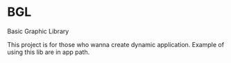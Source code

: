# BGL
Basic Graphic Library

This project is for those who wanna create dynamic application. Example of using this lib are in app path.
